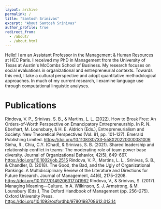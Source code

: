 ```yaml
---
layout: archive
permalink: /
title: "Santosh Srinivas"
excerpt: "About Santosh Srinivas"
author_profile: true
redirect_from: 
  - /about/
  - /about.html
---
```

Hello! I am an Assistant Professor in the Management & Human Resources at HEC Paris. I received my PhD in Management from the University of Texas at Austin's McCombs School of Business. My research focuses on social evaluations in organizational and entrepreneurial contexts. Towards this end, I take a cultural perspective and adopt quantitative methodological approaches. In much of my current research, I examine language use through computational linguistic analyses.

Publications
======
Rindova, V. P., Srinivas, S. B., & Martins, L. L. (2022). How to Break Free: An Orders-of-Worth Perspective on Emancipatory Entrepreneurship. In R. N. Eberhart, M. Lounsbury, & H. E. Aldrich (Eds.), Entrepreneurialism and Society: New Theoretical Perspectives (Vol. 81, pp. 101–127). Emerald Publishing Limited. https://doi.org/10.1108/S0733-558X20220000081006
Sinha, R., Chiu, C.Y. (Chad), & Srinivas, S. B. (2021). Shared leadership and relationship conflict in teams: The moderating role of team power base diversity. Journal of Organizational Behavior, 42(5), 649–667. https://doi.org/10.1002/job.2515
Rindova, V. P., Martins, L. L., Srinivas, S. B., & Chandler, D. (2018). The Good, the Bad, and the Ugly of Organizational Rankings: A Multidisciplinary Review of the Literature and Directions for Future Research. Journal of Management, 44(6), 2175–2208. https://doi.org/10.1177/0149206317741962
Rindova, V., & Srinivas, S. (2017). Managing Meaning—Culture. In A. Wilkinson, S. J. Armstrong, & M. Lounsbury (Eds.), The Oxford Handbook of Management (pp. 256–275). Oxford University Press. https://doi.org/10.1093/oxfordhb/9780198708612.013.14

